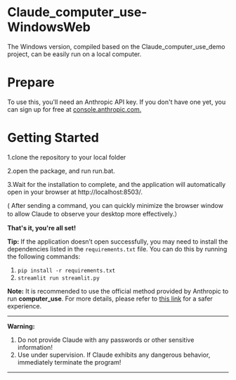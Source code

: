 # Claude_computer_use-WindowsWeb
The Windows version, compiled based on the Claude_computer_use_demo project, can be easily run on a local computer.

# Prepare
To use this, you'll need an Anthropic API key. If you don't have one yet, you can sign up for free at [console.anthropic.com.](https://console.anthropic.com/)

# Getting Started
1.clone the repository to your local folder

2.open the package, and run run.bat. 

3.Wait for the installation to complete, and the application will automatically open in your browser at http://localhost:8503/.

( After sending a command, you can quickly minimize the browser window to allow Claude to observe your desktop more effectively.）

**That's it, you're all set!**




**Tip:** If the application doesn’t open successfully, you may need to install the dependencies listed in the `requirements.txt` file. You can do this by running the following commands:

1. `pip install -r requirements.txt`
2. `streamlit run streamlit.py`

**Note:** It is recommended to use the official method provided by Anthropic to run **computer_use**. For more details, please refer to [this link](https://github.com/anthropics/anthropic-quickstarts/tree/main/computer-use-demo) for a safer experience.

---
**Warning:**

1. Do not provide Claude with any passwords or other sensitive information!
2. Use under supervision. If Claude exhibits any dangerous behavior, immediately terminate the program!

---


